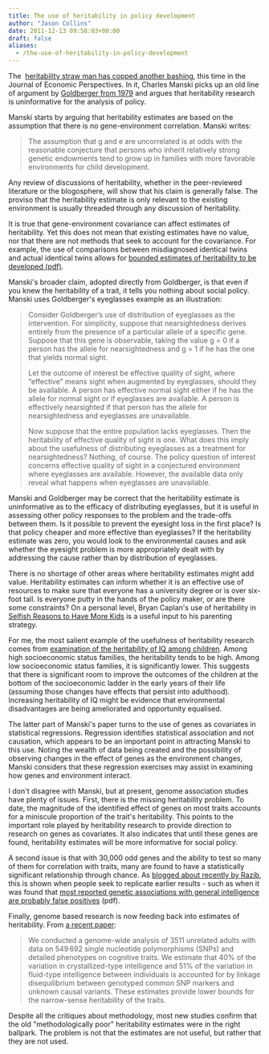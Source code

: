 ```yaml
---
title: The use of heritability in policy development
author: "Jason Collins"
date: 2011-12-13 09:58:03+00:00
draft: false
aliases:
  - /the-use-of-heritability-in-policy-development
---
```


The  [heritability straw man has copped another bashing](http://www.aeaweb.org/articles.php?doi=10.1257/jep.25.4.83), this time in the Journal of Economic Perspectives. In it, Charles Manski picks up an old line of argument by [Goldberger from 1979](http://www.jstor.org/pss/2553675) and argues that heritability research is uninformative for the analysis of policy.

Manski starts by arguing that heritability estimates are based on the assumption that there is no gene-environment correlation. Manski writes:

>The assumption that g and e are uncorrelated is at odds with the reasonable conjecture that persons who inherit relatively strong genetic endowments tend to grow up in families with more favorable environments for child development.

Any review of discussions of heritability, whether in the peer-reviewed literature or the blogosphere, will show that his claim is generally false. The proviso that the heritability estimate is only relevant to the existing environment is usually threaded through any discussion of heritability.

It is true that gene-environment covariance can affect estimates of heritability. Yet this does not mean that existing estimates have no value, nor that there are not methods that seek to account for the covariance. For example, the use of comparisons between misdiagnosed identical twins and actual identical twins allows for [bounded estimates of heritability to be developed (pdf)](http://www.irp.wisc.edu/newsevents/workshops/2011/participants/papers/19-Conley_5_25_11.pdf).

Manski's broader claim, adopted directly from Goldberger, is that even if you knew the heritability of a trait, it tells you nothing about social policy. Manski uses Goldberger's eyeglasses example as an illustration:

>Consider Goldberger’s use of distribution of eyeglasses as the intervention. For simplicity, suppose that nearsightedness derives entirely from the presence of a particular allele of a specific gene. Suppose that this gene is observable, taking the value g = 0 if a person has the allele for nearsightedness and g = 1 if he has the one that yields normal sight.
>
>Let the outcome of interest be effective quality of sight, where “effective” means sight when augmented by eyeglasses, should they be available. A person has effective normal sight either if he has the allele for normal sight or if eyeglasses are available. A person is effectively nearsighted if that person has the allele for nearsightedness and eyeglasses are unavailable.
>
>Now suppose that the entire population lacks eyeglasses. Then the heritability of effective quality of sight is one. What does this imply about the usefulness of distributing eyeglasses as a treatment for nearsightedness? Nothing, of course. The policy question of interest concerns effective quality of sight in a conjectured environment where eyeglasses are available. However, the available data only reveal what happens when eyeglasses are unavailable.

Manski and Goldberger may be correct that the heritability estimate is uninformative as to the efficacy of distributing eyeglasses, but it is useful in assessing other policy responses to the problem and the trade-offs between them. Is it possible to prevent the eyesight loss in the first place? Is that policy cheaper and more effective than eyeglasses? If the heritability estimate was zero, you would look to the environmental causes and ask whether the eyesight problem is more appropriately dealt with by addressing the cause rather than by distribution of eyeglasses.

There is no shortage of other areas where heritability estimates might add value. Heritability estimates can inform whether it is an effective use of resources to make sure that everyone has a university degree or is over six-foot tall. Is everyone putty in the hands of the policy maker, or are there some constraints? On a personal level, Bryan Caplan's use of heritability in [Selfish Reasons to Have More Kids](/caplans-selfish-reasons-to-have-more-kids/) is a useful input to his parenting strategy.

For me, the most salient example of the usefulness of heritability research comes from [examination of the heritability of IQ among children](https://doi.org/10.1046/j.0956-7976.2003.psci_1475.x). Among high socioeconomic status families, the heritability tends to be high. Among low socioeconomic status families, it is significantly lower. This suggests that there is significant room to improve the outcomes of the children at the bottom of the socioeconomic ladder in the early years of their life (assuming those changes have effects that persist into adulthood). Increasing heritability of IQ might be evidence that environmental disadvantages are being ameliorated and opportunity equalised.

The latter part of Manski's paper turns to the use of genes as covariates in statistical regressions. Regression identifies statistical association and not causation, which appears to be an important point in attracting Manski to this use. Noting the wealth of data being created and the possibility of observing changes in the effect of genes as the environment changes, Manski considers that these regression exercises may assist in examining how genes and environment interact.

I don't disagree with Manski, but at present, genome association studies have plenty of issues. First, there is the missing heritability problem. To date, the magnitude of the identified effect of genes on most traits accounts for a miniscule proportion of the trait's heritability. This points to the important role played by heritability research to provide direction to research on genes as covariates. It also indicates that until these genes are found, heritability estimates will be more informative for social policy.

A second issue is that with 30,000 odd genes and the ability to test so many of them for correlation with traits, many are found to have a statistically significant relationship through chance. As [blogged about recently by Razib](http://blogs.discovermagazine.com/gnxp/2011/12/most-reported-genetic-associations-with-general-intelligence-are-probably-false-positives/), this is shown when people seek to replicate earlier results - such as when it was found that [most reported genetic associations with general intelligence are probably false positives](http://www.arts.cornell.edu/econ/dbenjamin/IQ-SNPs-PsychSci-20111205-accepted.pdf) (pdf).

Finally, genome based research is now feeding back into estimates of heritability. From [a recent paper](http://www.nature.com/doifinder/10.1038/mp.2011.85):

>We conducted a genome-wide analysis of 3511 unrelated adults with data on 549 692 single nucleotide polymorphisms (SNPs) and detailed phenotypes on cognitive traits. We estimate that 40% of the variation in crystallized-type intelligence and 51% of the variation in fluid-type intelligence between individuals is accounted for by linkage disequilibrium between genotyped common SNP markers and unknown causal variants. These estimates provide lower bounds for the narrow-sense heritability of the traits.

Despite all the critiques about methodology, most new studies confirm that the old "methodologically poor" heritability estimates were in the right ballpark. The problem is not that the estimates are not useful, but rather that they are not used.
